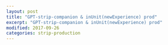 ```yaml
---
layout: post
title: "GPT-strip-companion & inUnit(newExperience) prod"
excerpt: "GPT-strip-companion & inUnit(newExperience) prod"
modified: 2017-09-26
categories: strip-production
---
```

<div class="apester-strip" is-mobile-only="false" data-channel-tokens="5eb33f65636a4879ea4796ff" bottom-border-width="4" top-border-width="4"></div><script 
async src="https://static.apester.com/js/sdk/latest/apester-sdk.js"></script>
